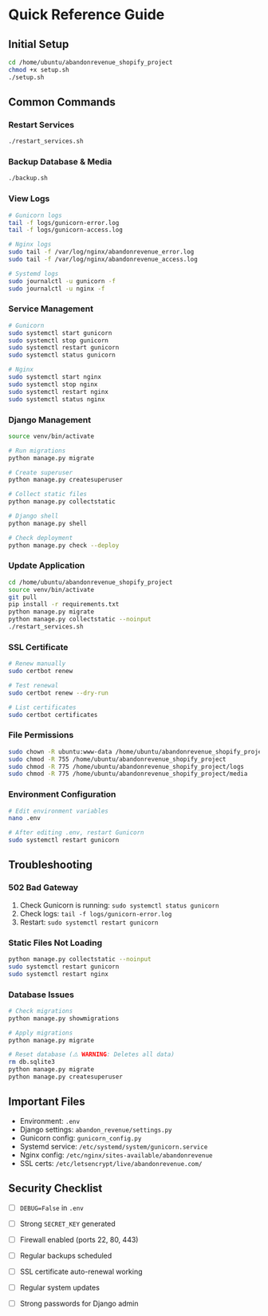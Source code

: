 # Quick Reference Guide

## Initial Setup

```bash
cd /home/ubuntu/abandonrevenue_shopify_project
chmod +x setup.sh
./setup.sh
```

## Common Commands

### Restart Services
```bash
./restart_services.sh
```

### Backup Database & Media
```bash
./backup.sh
```

### View Logs
```bash
# Gunicorn logs
tail -f logs/gunicorn-error.log
tail -f logs/gunicorn-access.log

# Nginx logs
sudo tail -f /var/log/nginx/abandonrevenue_error.log
sudo tail -f /var/log/nginx/abandonrevenue_access.log

# Systemd logs
sudo journalctl -u gunicorn -f
sudo journalctl -u nginx -f
```

### Service Management
```bash
# Gunicorn
sudo systemctl start gunicorn
sudo systemctl stop gunicorn
sudo systemctl restart gunicorn
sudo systemctl status gunicorn

# Nginx
sudo systemctl start nginx
sudo systemctl stop nginx
sudo systemctl restart nginx
sudo systemctl status nginx
```

### Django Management
```bash
source venv/bin/activate

# Run migrations
python manage.py migrate

# Create superuser
python manage.py createsuperuser

# Collect static files
python manage.py collectstatic

# Django shell
python manage.py shell

# Check deployment
python manage.py check --deploy
```

### Update Application
```bash
cd /home/ubuntu/abandonrevenue_shopify_project
source venv/bin/activate
git pull
pip install -r requirements.txt
python manage.py migrate
python manage.py collectstatic --noinput
./restart_services.sh
```

### SSL Certificate
```bash
# Renew manually
sudo certbot renew

# Test renewal
sudo certbot renew --dry-run

# List certificates
sudo certbot certificates
```

### File Permissions
```bash
sudo chown -R ubuntu:www-data /home/ubuntu/abandonrevenue_shopify_project
sudo chmod -R 755 /home/ubuntu/abandonrevenue_shopify_project
sudo chmod -R 775 /home/ubuntu/abandonrevenue_shopify_project/logs
sudo chmod -R 775 /home/ubuntu/abandonrevenue_shopify_project/media
```

### Environment Configuration
```bash
# Edit environment variables
nano .env

# After editing .env, restart Gunicorn
sudo systemctl restart gunicorn
```

## Troubleshooting

### 502 Bad Gateway
1. Check Gunicorn is running: `sudo systemctl status gunicorn`
2. Check logs: `tail -f logs/gunicorn-error.log`
3. Restart: `sudo systemctl restart gunicorn`

### Static Files Not Loading
```bash
python manage.py collectstatic --noinput
sudo systemctl restart gunicorn
sudo systemctl restart nginx
```

### Database Issues
```bash
# Check migrations
python manage.py showmigrations

# Apply migrations
python manage.py migrate

# Reset database (⚠️ WARNING: Deletes all data)
rm db.sqlite3
python manage.py migrate
python manage.py createsuperuser
```

## Important Files

- Environment: `.env`
- Django settings: `abandon_revenue/settings.py`
- Gunicorn config: `gunicorn_config.py`
- Systemd service: `/etc/systemd/system/gunicorn.service`
- Nginx config: `/etc/nginx/sites-available/abandonrevenue`
- SSL certs: `/etc/letsencrypt/live/abandonrevenue.com/`

## Security Checklist

- [ ] `DEBUG=False` in `.env`
- [ ] Strong `SECRET_KEY` generated
- [ ] Firewall enabled (ports 22, 80, 443)
- [ ] Regular backups scheduled
- [ ] SSL certificate auto-renewal working
- [ ] Regular system updates
- [ ] Strong passwords for Django admin

